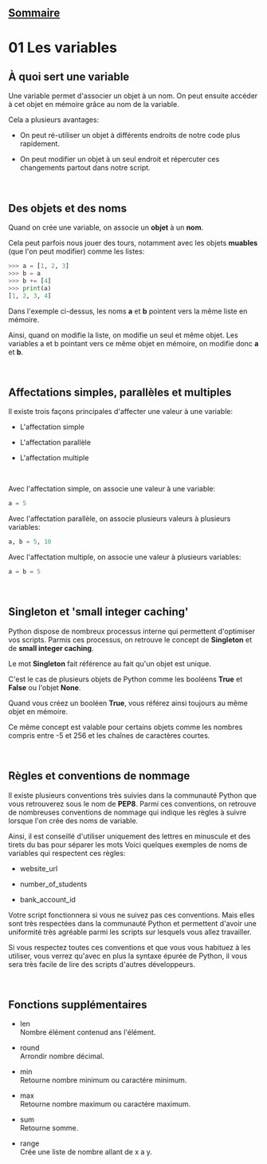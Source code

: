 ## [Sommaire](README.md)

# 01 Les variables

## À quoi sert une variable

Une variable permet d'associer un objet à un nom. On peut ensuite accéder à cet objet en mémoire grâce au nom de la variable.

Cela a plusieurs avantages:

* On peut ré-utiliser un objet à différents endroits de notre code plus rapidement.

* On peut modifier un objet à un seul endroit et répercuter ces changements partout dans notre script.

<br>

## Des objets et des noms

Quand on crée une variable, on associe un **objet** à un **nom**.

Cela peut parfois nous jouer des tours, notamment avec les objets **muables** (que l'on peut modifier) comme les listes:

```python
>>> a = [1, 2, 3]
>>> b = a
>>> b += [4]
>>> print(a)
[1, 2, 3, 4]
```

Dans l'exemple ci-dessus, les noms **a** et **b** pointent vers la même liste en mémoire.

Ainsi, quand on modifie la liste, on modifie un seul et même objet. Les variables a et b pointant vers ce même objet en mémoire, on modifie donc **a** et **b**.

<br>

## Affectations simples, parallèles et multiples

Il existe trois façons principales d'affecter une valeur à une variable:

* L'affectation simple

* L'affectation parallèle

* L'affectation multiple

<br>


Avec l'affectation simple, on associe une valeur à une variable:

```python
a = 5
```

Avec l'affectation parallèle, on associe plusieurs valeurs à plusieurs variables:

```python
a, b = 5, 10
```

Avec l'affectation multiple, on associe une valeur à plusieurs variables:

```python
a = b = 5
```

<br>

## Singleton et 'small integer caching'

Python dispose de nombreux processus interne qui permettent d'optimiser vos scripts. Parmis ces processus, on retrouve le concept de **Singleton** et de **small integer caching**.

Le mot **Singleton** fait référence au fait qu'un objet est unique.

C'est le cas de plusieurs objets de Python comme les booléens **True** et **False** ou l'objet **None**.

Quand vous créez un booléen **True**, vous référez ainsi toujours au même objet en mémoire.

Ce même concept est valable pour certains objets comme les nombres compris entre -5 et 256 et les chaînes de caractères courtes.

<br>

## Règles et conventions de nommage

Il existe plusieurs conventions très suivies dans la communauté Python que vous retrouverez sous le nom de **PEP8**. Parmi ces conventions, on retrouve de nombreuses conventions de nommage qui indique les règles à suivre lorsque l'on crée des noms de variable.

Ainsi, il est conseillé d'utiliser uniquement des lettres en minuscule et des tirets du bas pour séparer les mots Voici quelques exemples de noms de variables qui respectent ces règles:

* website_url

* number_of_students

* bank_account_id

Votre script fonctionnera si vous ne suivez pas ces conventions. Mais elles sont très respectées dans la communauté Python et permettent d'avoir une uniformité très agréable parmi les scripts sur lesquels vous allez travailler.

Si vous respectez toutes ces conventions et que vous vous habituez à les utiliser, vous verrez qu'avec en plus la syntaxe épurée de Python, il vous sera très facile de lire des scripts d'autres développeurs.

<br>

## Fonctions supplémentaires

* len <br>
Nombre élément contenud ans l'élément.

* round <br>
Arrondir nombre décimal.

* min <br>
Retourne nombre minimum ou caractére minimum.

* max <br>
Retourne nombre maximum ou caractére maximum.

* sum <br>
Retourne somme.

* range <br>
Crée une liste de nombre allant de x a y.